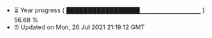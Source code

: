 - ⏳ Year progress { █████████████████▁▁▁▁▁▁▁▁▁▁▁▁▁ } 56.68 %
- ⏰ Updated on Mon, 26 Jul 2021 21:19:12 GMT

